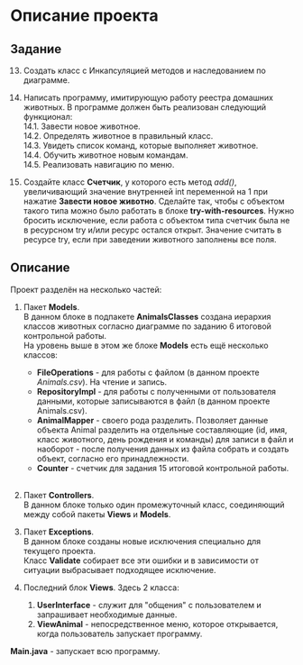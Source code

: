 # Описание проекта

## Задание

13. Создать класс с Инкапсуляцией методов и наследованием по диаграмме.

14.  Написать программу, имитирующую работу реестра домашних животных.
В программе должен быть реализован следующий функционал: <br>
14.1.  Завести новое животное. <br>
14.2.  Определять животное в правильный класс. <br>
14.3.  Увидеть список команд, которые выполняет животное. <br>
14.4.  Обучить животное новым командам. <br>
14.5.  Реализовать навигацию по меню.

15. Создайте класс **Счетчик**, у которого есть метод *add()*, увеличивающий значение внутренней int переменной на 1 при нажатие **Завести новое животно**. Сделайте так, чтобы с объектом такого типа можно было работать в блоке **try-with-resources**. Нужно бросить исключение, если работа с объектом типа счетчик была не в ресурсном try и/или ресурс остался открыт. Значение
считать в ресурсе try, если при заведении животного заполнены все поля.

## Описание

Проект разделён на несколько частей:
1. Пакет **Models**. <br>
В данном блоке в подпакете **AnimalsClasses** создана иерархия классов животных согласно диаграмме по заданию 6 итоговой контрольной работы. <br>
На уровень выше в этом же блоке **Models** есть ещё несколько классов:
    * **FileOperations** - для работы с файлом (в данном проекте *Animals.csv*). На чтение и запись.
    * **RepositoryImpl** - для работы с полученными от пользователя данными, которые записываются в файл (в данном проекте Animals.csv).
    * **AnimalMapper** - своего рода разделить. Позволяет данные объекта Animal разделить на отдельные составляющие (id, имя, класс животного, день рождения и команды) для записи в файл и наоборот - после получения данных из файла собрать и создать объект, согласно его принадлежности.
    * **Counter** - счетчик для задания 15 итоговой контрольной работы. <br><br>

2. Пакет **Controllers**. <br>
В данном блоке только один промежуточный класс, соединяющий между собой пакеты **Views** и **Models**.

3. Пакет **Exceptions**. <br>
В данном блоке созданы новые исключения специально для текущего проекта. <br>
Класс **Validate** собирает все эти ошибки и в зависимости от ситуации выбрасывает подходящее исключение.

4. Последний блок **Views**.
Здесь 2 класса:
    1. **UserInterface** - служит для "общения" с пользователем и запрашивает необходимые данные.
    2. **ViewAnimal** - непосредственное меню, которое открывается, когда пользователь запускает программу.

**Main.java** - запускает всю программу.
